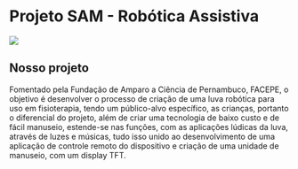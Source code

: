 <h1>Projeto SAM - Robótica Assistiva</h1>
<img src=https://i.imgur.com/NZfseHR.png></img> 


<h2>Nosso projeto</h2>
<p>Fomentado pela Fundação de Amparo a Ciência de Pernambuco, FACEPE, o objetivo é desenvolver
o processo de criação de uma luva robótica para uso em fisioterapia, tendo um público-alvo 
específico, as crianças, portanto o diferencial do projeto, além de criar uma tecnologia de baixo
custo e de fácil manuseio, estende-se nas funções, com as aplicações lúdicas da luva, através de luzes
e músicas, tudo isso unido ao desenvolvimento de uma aplicação de controle remoto do dispositivo e criação de
uma unidade de manuseio, com um display TFT.</p>
